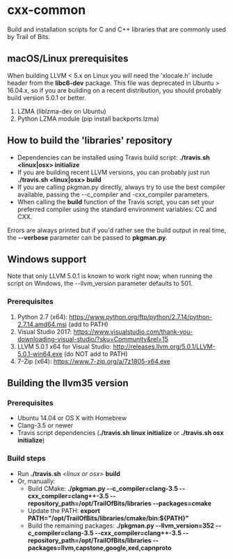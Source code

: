 # cxx-common

Build and installation scripts for C and C++ libraries that are commonly used by Trail of Bits.

## macOS/Linux prerequisites

When building LLVM < 5.x on Linux you will need the 'xlocale.h' include header from the **libc6-dev** package. This file was deprecated in Ubuntu > 16.04.x, so if you are building on a recent distribution, you should probably build version 5.0.1 or better.

1. LZMA (liblzma-dev on Ubuntu)
2. Python LZMA module (pip install backports.lzma)

## How to build the 'libraries' repository

 * Dependencies can be installed using Travis build script: **./travis.sh <linux|osx> initialize**
 * If you are building recent LLVM versions, you can probably just run **./travis.sh <linux|osx> build**
 * If you are calling pkgman.py directly, always try to use the best compiler available, passing the --c_compiler and -cxx_compiler parameters.
 * When calling the **build** function of the Travis script, you can set your preferred compiler using the standard environment variables: CC and CXX.

Errors are always printed but if you'd rather see the build output in real time, the **--verbose** parameter can be passed to **pkgman.py**.

## Windows support

Note that only LLVM 5.0.1 is known to work right now; when running the script on Windows, the --llvm_version parameter defaults to 501.

### Prerequisites
1. Python 2.7 (x64): https://www.python.org/ftp/python/2.7.14/python-2.7.14.amd64.msi (add to PATH)
2. Visual Studio 2017: https://www.visualstudio.com/thank-you-downloading-visual-studio/?sku=Community&rel=15
3. LLVM 5.0.1 x64 for Visual Studio: http://releases.llvm.org/5.0.1/LLVM-5.0.1-win64.exe (do NOT add to PATH)
4. 7-Zip (x64): https://www.7-zip.org/a/7z1805-x64.exe

## Building the llvm35 version

### Prerequisites
 * Ubuntu 14.04 or OS X with Homebrew
 * Clang-3.5 or newer
 * Travis script dependencies (**./travis.sh linux initialize** or **./travis.sh osx initialize**)

### Build steps
 * Run **./travis.sh** *<*linux *or* osx*>* **build**
 * Or, manually:
    * Build CMake: **./pkgman.py --c_compiler=clang-3.5 --cxx_compiler=clang++-3.5 --repository_path=/opt/TrailOfBits/libraries --packages=cmake**
    * Update the PATH: **export PATH="/opt/TrailOfBits/libraries/cmake/bin:${PATH}"**
    * Build the remaining packages: **./pkgman.py --llvm_version=352 --c_compiler=clang-3.5 --cxx_compiler=clang++-3.5 --repository_path=/opt/TrailOfBits/libraries --packages=llvm,capstone,google,xed,capnproto**
